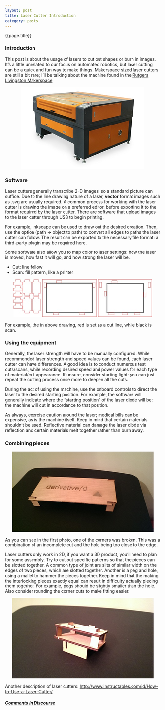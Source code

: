 ```yaml
---
layout: post
title: Laser Cutter Introduction
category: posts
---
```

{{page.title}}

### Introduction

This post is about the usage of lasers to cut out shapes or burn in images. It’s a little unrelated to our focus on automated robotics, but laser cutting can be a quick and fun way to make things. Makerspace sized laser cutters are still a bit rare; I’ll be talking about the machine found in the [Rutgers Livingston Makerspace](http://njmakerspace.org/)
<p align="center"><img src="/assets/lasercutter/laser-cutter.jpg" /></p>

### Software

Laser cutters generally transcribe 2-D images, so a standard picture can suffice. Due to the line drawing nature of a laser, **vector** format images such as .svg are usually required. A common process for working with the laser cutter is drawing the image on a preferred editor, before exporting it to the format required by the laser cutter. There are software that upload images to the laser cutter through USB to begin printing.

For example, Inkscape can be used to draw out the desired creation. Then, use the option (path → object to path) to convert all edges to paths the laser cutter can follow. The result can be exported to the necessary file format: a third-party plugin may be required here. 

Some software also allow you to map color to laser settings: how the laser is moved, how fast it will go, and how strong the laser will be.
* Cut: line follow
* Scan: fill pattern, like a printer

<p align="center"><img src="/assets/lasercutter/laser-cut-drawing.jpg" /></p>
For example, the in above drawing, red is set as a cut line, while black is scan.

### Using the equipment

Generally, the laser strength will have to be manually configured. While recommended laser strength and speed values can be found, each laser cutter can have differences. A good idea is to conduct numerous test cuts/scans, while recording desired speed and power values for each type of material/cut appearance. If unsure, consider starting light: you can just repeat the cutting process once more to deepen all the cuts.

During the act of using the machine, use the onboard controls to direct the laser to the desired starting position. For example, the software will generally indicate where the “starting position” of the laser diode will be: the machine will cut in accordance to that position.

As always, exercise caution around the laser; medical bills can be expensive, as is the machine itself. Keep in mind that certain materials shouldn’t be used. Reflective material can damage the laser diode via reflection and certain materials melt together rather than burn away.

### Combining pieces

<p align="center"><img src="/assets/lasercutter/small-table.jpg" /></p>
As you can see in the first photo, one of the corners was broken. This was a combination of an incomplete cut and the hole being too close to the edge.

Laser cutters only work in 2D, if you want a 3D product, you’ll need to plan for some assembly. Try to cut out specific patterns so that the pieces can be slotted together. A common type of joint are slits of similar width on the edges of two pieces, which are slotted together. Another is a peg and hole, using a mallet to hammer the pieces together.
Keep in mind that the making the interlocking pieces exactly equal can result in difficulty actually piecing them together. For example, pegs should be slightly smaller than the hole. Also consider rounding the corner cuts to make fitting easier.
<p align="center"><img src="/assets/lasercutter/laser-cut-assembly.jpg" /></p>

Another description of laser cutters: http://www.instructables.com/id/How-to-Use-a-Laser-Cutter/

##### [Comments in Discourse](http://www.sherecar.org/)
